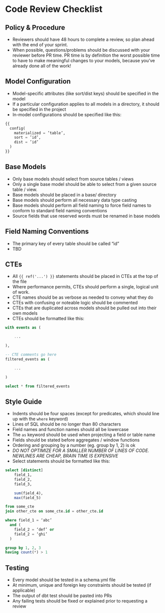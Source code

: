# Code Review Checklist


## Policy & Procedure

- Reviewers should have 48 hours to complete a review, so plan ahead with the end of your sprint.
- When possible, questions/problems should be discussed with your reviewer before PR time. PR time is by definition the worst possible time to have to make meaningful changes to your models, because you’ve already done all of the work!

## Model Configuration

- Model-specific attributes (like sort/dist keys) should be specified in the model
- If a particular configuration applies to all models in a directory, it should be specified in the project
- In-model configurations should be specified like this:

```python
{{
  config(
    materialized = ’table’,
    sort = ’id’,
    dist = ’id’
  )
}}
```

## Base Models

- Only base models should select from source tables / views
- Only a single base model should be able to select from a given source table / view.
- Base models should be placed in a base/ directory
- Base models should perform all necessary data type casting
- Base models should perform all field naming to force field names to conform to standard field naming conventions
- Source fields that use reserved words must be renamed in base models

## Field Naming Conventions

- The primary key of every table should be called “id”
- TBD

## CTEs

- All `{{ ref('...') }}` statements should be placed in CTEs at the top of the file
- Where performance permits, CTEs should perform a single, logical unit of work.
- CTE names should be as verbose as needed to convey what they do
- CTEs with confusing or noteable logic should be commented
- CTEs that are duplicated across models should be pulled out into their own models
- CTEs should be formatted like this:

``` sql
with events as (

	...

),

-- CTE comments go here
filtered_events as (

	...

)

select * from filtered_events
```

## Style Guide

- Indents should be four spaces (except for predicates, which should line up with the `where` keyword)
- Lines of SQL should be no longer than 80 characters
- Field names and function names should all be lowercase
- The `as` keyword should be used when projecting a field or table name
- Fields should be stated before aggregates / window functions
- Ordering and grouping by a number (eg. group by 1, 2) is ok
- *DO NOT OPTIMIZE FOR A SMALLER NUMBER OF LINES OF CODE. NEWLINES ARE CHEAP, BRAIN TIME IS EXPENSIVE*
- Select statements should be formatted like this:

```sql
select [distinct]
	field_1,
	field_2,
	field_3,

	sum(field_4),
	max(field_5)

from some_cte
join other_cte on some_cte.id = other_cte.id

where field_1 = ‘abc’
  and (
    field_2 = ‘def’ or
    field_2 = ‘ghi’
  )

group by 1, 2, 3
having count(*) > 1
```

## Testing

- Every model should be tested in a schema.yml file
- At minimum, unique and foreign key constraints should be tested (if applicable)
- The output of dbt test should be pasted into PRs
- Any failing tests should be fixed or explained prior to requesting a review
